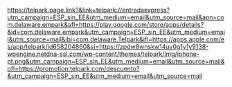 
https://telpark.page.link?&link=telpark://entradaexpress?utm_campaign=ESP_sin_EE&utm_medium=email&utm_source=mail&apn=com.delaware.empark&afl=https://play.google.com/store/apps/details?&id=com.delaware.empark&utm_campaign=ESP_sin_EE&utm_medium=email&utm_source=mail&ibi=com.delaware.Telpark&ifl=https://apps.apple.com/es/app/telpark/id658204860&si=https://zpdw8wnskw14uv0g1y1y9138-wpengine.netdna-ssl.com/wp-content/themes/telpark/img/iphone-pt.png&utm_campaign=ESP_sin_EE&utm_medium=email&utm_source=mail&ofl=https://promotion.telpark.com/descuento?&utm_campaign=ESP_sin_EE&utm_medium=email&utm_source=mail
